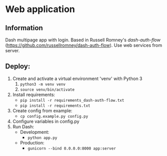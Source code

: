 # Web application
## Information
Dash multipage app with login.
Based in Russell Romney's *dash-auth-flow* (https://github.com/russellromney/dash-auth-flow).
Use web services from server.

## Deploy:
1. Create and activate a virtual environment 'venv' with Python 3
	1. `python3 -m venv venv`
	2. `source venv/bin/activate`
2. Install requirements:
	- `pip install -r requirements_dash-auth-flow.txt`
	- `pip install -r requirements.txt`
3. Create config from example:
    - `cp config.example.py config.py`
4. Configure variables in config.py
5. Run Dash:
	- Development:
		- `python app.py`
	- Production:
		- `gunicorn --bind 0.0.0.0:8000 app:server`

